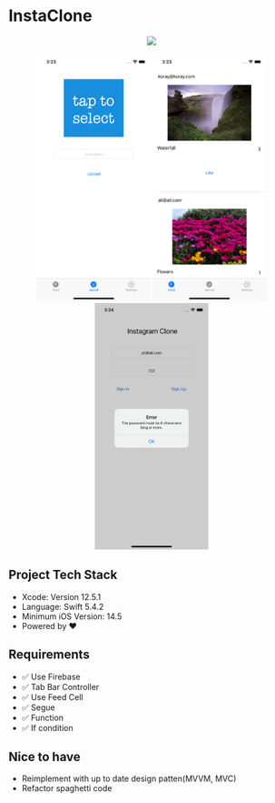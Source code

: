 # InstaClone
<p align="center">
<img src="/logo.jpeg"/>
</p>

<p align="center">
<img src="/Upload.png"  width="200"/>
<img src="/Feed.png" width="200"/>
<img src="/LogIn.png" width="200"/>
</p>


## Project Tech Stack
* Xcode: Version 12.5.1 
* Language: Swift 5.4.2
* Minimum iOS Version: 14.5
* Powered by ❤️

## Requirements
- ✅ Use Firebase
- ✅ Tab Bar Controller
- ✅ Use Feed Cell
- ✅ Segue
- ✅ Function
- ✅ If condition





## Nice to have
- Reimplement with up to date design patten(MVVM, MVC)
- Refactor spaghetti code 
